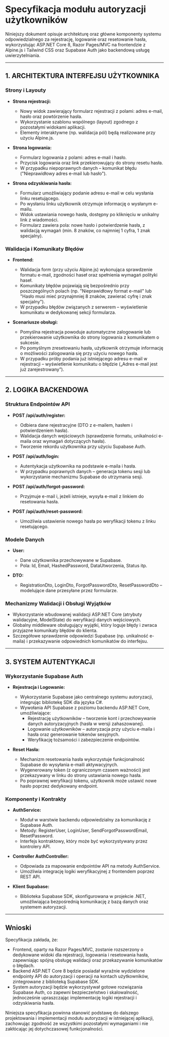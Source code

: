# Specyfikacja modułu autoryzacji użytkowników

Niniejszy dokument opisuje architekturę oraz główne komponenty systemu odpowiedzialnego za rejestrację, logowanie oraz resetowanie hasła, wykorzystując ASP.NET Core 8, Razor Pages/MVC na frontendzie z Alpine.js i Tailwind CSS oraz Supabase Auth jako backendową usługę uwierzytelniania.

---

## 1. ARCHITEKTURA INTERFEJSU UŻYTKOWNIKA

### Strony i Layouty
- **Strona rejestracji:**  
  - Nowy widok zawierający formularz rejestracji z polami: adres e-mail, hasło oraz powtórzenie hasła.
  - Wykorzystanie szablonu wspólnego (layout) zgodnego z pozostałymi widokami aplikacji.
  - Elementy interaktywne (np. walidacja pól) będą realizowane przy użyciu Alpine.js.

- **Strona logowania:**  
  - Formularz logowania z polami: adres e-mail i hasło.
  - Przycisk logowania oraz link przekierowujący do strony resetu hasła.
  - W przypadku niepoprawnych danych – komunikat błędu ("Nieprawidłowy adres e-mail lub hasło").

- **Strona odzyskiwania hasła:**  
  - Formularz umożliwiający podanie adresu e-mail w celu wysłania linku resetującego.
  - Po wysłaniu linku użytkownik otrzymuje informację o wysłanym e-mailu.
  - Widok ustawiania nowego hasła, dostępny po kliknięciu w unikalny link z wiadomości.
  - Formularz zawiera pola: nowe hasło i potwierdzenie hasła, z walidacją wymagań (min. 8 znaków, co najmniej 1 cyfra, 1 znak specjalny).

### Walidacja i Komunikaty Błędów
- **Frontend:**  
  - Walidacja form (przy użyciu Alpine.js) wykonująca sprawdzenie formatu e-mail, zgodności haseł oraz spełnienia wymagań polityki haseł.
  - Komunikaty błędów pojawiają się bezpośrednio przy poszczególnych polach (np. "Nieprawidłowy format e-mail" lub "Hasło musi mieć przynajmniej 8 znaków, zawierać cyfrę i znak specjalny").
  - W przypadku błędów związanych z serwerem – wyświetlenie komunikatu w dedykowanej sekcji formularza.

- **Scenariusze obsługi:**
  - Pomyślna rejestracja powoduje automatyczne zalogowanie lub przekierowanie użytkownika do strony logowania z komunikatem o sukcesie.
  - Po pomyślnym zresetowaniu hasła, użytkownik otrzymuje informację o możliwości zalogowania się przy użyciu nowego hasła.
  - W przypadku próby podania już istniejącego adresu e-mail w rejestracji – wyświetlenie komunikatu o błędzie („Adres e-mail jest już zarejestrowany”).

---

## 2. LOGIKA BACKENDOWA

### Struktura Endpointów API
- **POST /api/auth/register:**  
  - Odbiera dane rejestracyjne (DTO z e-mailem, hasłem i potwierdzeniem hasła).
  - Walidacja danych wejściowych (sprawdzenie formatu, unikalności e-maila oraz wymagań dotyczących hasła).
  - Tworzenie rekordu użytkownika przy użyciu Supabase Auth.
  
- **POST /api/auth/login:**  
  - Autentykacja użytkownika na podstawie e-maila i hasła.
  - W przypadku poprawnych danych – generacja tokenu sesji lub wykorzystanie mechanizmu Supabase do utrzymania sesji.
  
- **POST /api/auth/forgot-password:**  
  - Przyjmuje e-mail i, jeżeli istnieje, wysyła e-mail z linkiem do resetowania hasła.
  
- **POST /api/auth/reset-password:**  
  - Umożliwia ustawienie nowego hasła po weryfikacji tokenu z linku resetującego.

### Modele Danych
- **User:**  
  - Dane użytkownika przechowywane w Supabase.
  - Pola: Id, Email, HashedPassword, DataUtworzenia, Status itp.
  
- **DTO:**  
  - RegistrationDto, LoginDto, ForgotPasswordDto, ResetPasswordDto – modelujące dane przesyłane przez formularze.

### Mechanizmy Walidacji i Obsługi Wyjątków
- Wykorzystanie wbudowanej walidacji ASP.NET Core (atrybuty walidacyjne, ModelState) do weryfikacji danych wejściowych.
- Globalny middleware obsługujący wyjątki, który loguje błędy i zwraca przyjazne komunikaty błędów do klienta.
- Szczegółowe sprawdzenie odpowiedzi Supabase (np. unikalność e-maila) i przekazywanie odpowiednich komunikatów do interfejsu.

---

## 3. SYSTEM AUTENTYKACJI

### Wykorzystanie Supabase Auth
- **Rejestracja i Logowanie:**  
  - Wykorzystanie Supabase jako centralnego systemu autoryzacji, integrując bibliotekę SDK dla języka C#.
  - Wywołania API Supabase z poziomu backendu ASP.NET Core, umożliwiające:
    - Rejestrację użytkowników – tworzenie kont i przechowywanie danych autoryzacyjnych (hasła w wersji zahaszowanej).
    - Logowanie użytkowników – autoryzacja przy użyciu e-maila i hasła oraz generowanie tokenów sesyjnych.
    - Weryfikację tożsamości i zabezpieczenie endpointów.
  
- **Reset Hasła:**  
  - Mechanizm resetowania hasła wykorzystuje funkcjonalność Supabase do wysyłania e-maili aktywacyjnych.
  - Wygenerowany token (z ograniczonym czasem ważności) jest przekazywany w linku do strony ustawiania nowego hasła.
  - Po poprawnej weryfikacji tokenu, użytkownik może ustawić nowe hasło poprzez dedykowany endpoint.

### Komponenty i Kontrakty
- **AuthService:**  
  - Moduł w warstwie backendu odpowiedzialny za komunikację z Supabase Auth.
  - Metody: RegisterUser, LoginUser, SendForgotPasswordEmail, ResetPassword.
  - Interfejs kontraktowy, który może być wykorzystywany przez kontrolery API.
  
- **Controller AuthController:**  
  - Odpowiada za mapowanie endpointów API na metody AuthService.
  - Umożliwia integrację logiki weryfikacyjnej z frontendem poprzez REST API.

- **Klient Supabase:**  
  - Biblioteka Supabase SDK, skonfigurowana w projekcie .NET, umożliwiająca bezpośrednią komunikację z bazą danych oraz systemem autoryzacji.

---

## Wnioski
Specyfikacja zakłada, że:
- Frontend, oparty na Razor Pages/MVC, zostanie rozszerzony o dedykowane widoki dla rejestracji, logowania i resetowania hasła, zapewniając spójną obsługę walidacji oraz przekazywanie komunikatów o błędach.
- Backend ASP.NET Core 8 będzie posiadał wyraźnie wydzielone endpointy API do autoryzacji i operacji na kontach użytkowników, zintegrowane z biblioteką Supabase SDK.
- System autoryzacji będzie wykorzystywał gotowe rozwiązania Supabase Auth, co zapewni bezpieczeństwo i skalowalność, jednocześnie upraszczając implementację logiki rejestracji i odzyskiwania hasła.

Niniejsza specyfikacja powinna stanowić podstawę do dalszego projektowania i implementacji modułu autoryzacji w istniejącej aplikacji, zachowując zgodność ze wszystkimi pozostałymi wymaganiami i nie zakłócając jej dotychczasowej funkcjonalności.